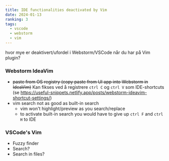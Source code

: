 ```yaml
---
title: IDE functionalities deactivated by Vim
date: 2024-01-13
ranking: 3
tags:
  - vscode
  - webstorm
  - vim
---
```

hvor mye er deaktivert/ufordel i Webstorm/VSCode når du har på Vim plugin?

### Webstorm IdeaVim

- ~~paste from OS registry (copy paste from UI app into Webstorm in IdeaVim)~~ Kan fikses ved å registrere `ctrl C` og `ctrl V` som IDE-shortcuts (se <https://useful-snippets.netlify.app/posts/webstorm-ideavim-shortcut-settings/>)
- vim search not as good as built-in search
  - vim won't highlight/preview as you search/replace
  - to activate built-in search you would have to give up `ctrl F` and `ctrl H` to IDE

### VSCode's Vim

- Fuzzy finder
- Search?
- Search in files?

